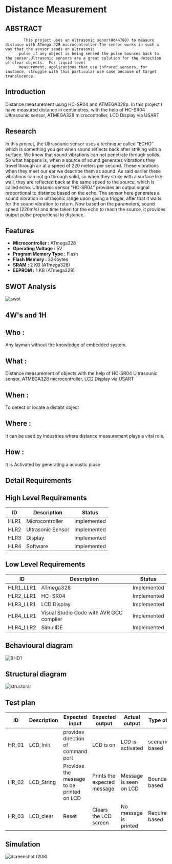 # Distance Measurement  
## ABSTRACT<br/>
            This project uses an ultrasonic senor(Hd44780) to measure distance with ATmega 328 microcontroller.The sensor works in such a way that the sensor sends an ultrasonic 
          pulse if any object is being sensed the pulse bounces back to the sensor.Ultrasonic sensors are a great solution for the detection of clear objects.  For liquid level 
          measurement, applications that use infrared sensors, for instance, struggle with this particular use case because of target translucence. 
          

## Introduction
Distance measurement using HC-SR04 and ATMEGA328p. In this project I have measured distance in centimetres, with the help of HC-SR04 Ultrasounic sensor, ATMEGA328 microcontroller, LCD Display via USART 

## Research
In this project, the Ultrasounic sensor uses a technique called “ECHO” which is something you get when sound reflects back after striking with a surface. We know that sound vibrations can not penetrate through solids. So what happens is, when a source of sound generates vibrations they travel through air at a speed of 220 meters per second. These vibrations when they meet our ear we describe them as sound. As said earlier these vibrations can not go through solid, so when they strike with a surface like wall, they are reflected back at the same speed to the source, which is called echo. Ultrasonic sensor “HC-SR04” provides an output signal proportional to distance based on the echo. The sensor here generates a sound vibration in ultrasonic range upon giving a trigger, after that it waits for the sound vibration to return. Now based on the parameters, sound speed (220m/s) and time taken for the echo to reach the source, it provides output pulse proportional to distance.

## Features
- **Microcontroller     :** ATmega328
- **Operating Voltage   :** 5V
- **Program Memory Type :** Flash
- **Flash Memory        :** 32Kbytes
- **SRAM                :** 2 KB (ATmega328)
- **EEPROM              :** 1 KB (ATmega328)

## SWOT Analysis
![swot](https://user-images.githubusercontent.com/101057218/164680540-1808dd1b-794e-4fbe-a098-5945b3d87587.jpg)


## 4W's and 1H
## Who :
Any layman without the knowledge of embedded system.

## What :
Distance measurement of objects with the help of HC-SR04 Ultrasounic sensor, ATMEGA328 microcontroller, LCD Display via USART

## When :
To detect or locate  a distabt object

## Where :
It can be used by industries where distance measurement plays a vital role.

## How :
It is Activated by generating a acoustic piuse
## Detail Requirements
## High Level Requirements
|ID  |Description      |Status     |
|----|-----------------|-----------|
|HLR1|Microcontroller  |Implemented|
|HLR2|Ultrasonic Sensor|Implemented|
|HLR3|Display          |Implemented|
|HLR4|Software         |Implemented|

## Low Level Requirements
|ID       |Description                             |Status     |
|---------|----------------------------------------|-----------|
|HLR1_LLR1|ATmega328                               |Implemented|
|HLR2_LLR1|HC-SR04                                 |Implemented|
|HLR3_LLR1|LCD Display                             |Implemented|
|HLR4_LLR1|Visual Studio Code with AVR GCC compiler|Implemented|
|HLR4_LLR2|SimulIDE                                |Implemented|

## Behavioural diagram
![BHD1](https://user-images.githubusercontent.com/101564345/164682490-de7c0284-b717-4418-980e-e6a50a174e21.png)
## Structural diagram
![structural](https://user-images.githubusercontent.com/101564345/164683247-efe6f22d-f416-45dc-9395-af6a7f82b68b.jpg)


##  Test plan
| ID | Description| Expected input |Expected output|Actual output|Type of test|
|--|--|--|--|--|--|
| HR_01|LCD_Iniit | provides direction of command port | LCD is on|LCD is activated|scenario based|
| HR_02 | LCD_String |Provides the message to be printed on LCD | Prints the expected message |Message is seen on LCD|Boundary based|
| HR_03 | LCD_clear | Reset | Clears the LCD screen| No message is printed|Requirement based|


## Simulation
![Screenshot (208)](https://user-images.githubusercontent.com/101564345/164703299-88a3a510-a05e-43a0-8dd7-e57e5a3b2dd8.png)



